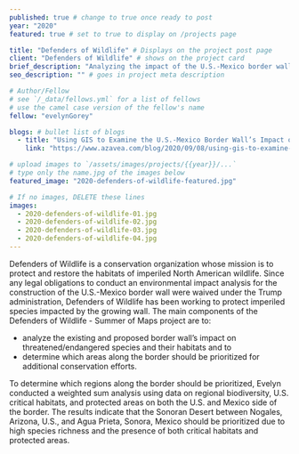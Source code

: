 ```yaml
---
published: true # change to true once ready to post
year: "2020"
featured: true # set to true to display on /projects page

title: "Defenders of Wildlife" # Displays on the project post page
client: "Defenders of Wildlife" # shows on the project card
brief_description: "Analyzing the impact of the U.S.-Mexico border wall on imperiled wildlife" # shows on the project card
seo_description: "" # goes in project meta description

# Author/Fellow
# see `/_data/fellows.yml` for a list of fellows
# use the camel case version of the fellow's name
fellow: "evelynGorey"

blogs: # bullet list of blogs
  - title: "Using GIS to Examine the U.S.-Mexico Border Wall’s Impact on Wildlife"
    link: "https://www.azavea.com/blog/2020/09/08/using-gis-to-examine-the-u-s-mexico-border-walls-impact-on-wildlife/"

# upload images to `/assets/images/projects/{{year}}/...`
# type only the name.jpg of the images below
featured_image: "2020-defenders-of-wildlife-featured.jpg"

# If no images, DELETE these lines
images:
  - 2020-defenders-of-wildlife-01.jpg
  - 2020-defenders-of-wildlife-02.jpg
  - 2020-defenders-of-wildlife-03.jpg
  - 2020-defenders-of-wildlife-04.jpg
---
```

Defenders of Wildlife is a conservation organization whose mission is to protect and restore the habitats of imperiled North American wildlife. Since any legal obligations to conduct an environmental impact analysis for the construction of the U.S.-Mexico border wall were waived under the Trump administration, Defenders of Wildlife has been working to protect imperiled species impacted by the growing wall. The main components of the Defenders of Wildlife - Summer of Maps project are to:

- analyze the existing and proposed border wall’s impact on threatened/endangered species and their habitats and to 
- determine which areas along the border should be prioritized for additional conservation efforts.

To determine which regions along the border should be prioritized, Evelyn conducted a weighted sum analysis using data on regional biodiversity, U.S. critical habitats, and protected areas on both the U.S. and Mexico side of the border. The results indicate that the Sonoran Desert between Nogales, Arizona, U.S., and Agua Prieta, Sonora, Mexico should be prioritized due to high species richness and the presence of both critical habitats and protected areas.